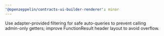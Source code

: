 ```yaml
---
'@openzeppelin/contracts-ui-builder-renderer': minor
---
```


Use adapter-provided filtering for safe auto-queries to prevent calling admin-only getters; improve FunctionResult header layout to avoid overflow.

